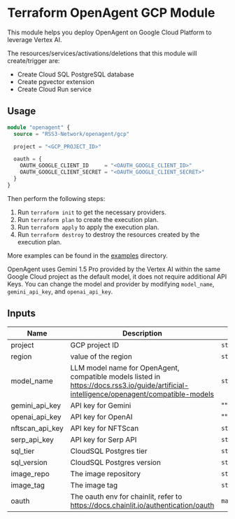 # Terraform OpenAgent GCP Module

This module helps you deploy OpenAgent on Google Cloud Platform to leverage Vertex AI.

The resources/services/activations/deletions that this module will create/trigger are:

- Create Cloud SQL PostgreSQL database
- Create pgvector extension
- Create Cloud Run service

## Usage

```terraform
module "openagent" {
  source = "RSS3-Network/openagent/gcp"

  project = "<GCP_PROJECT_ID>"

  oauth = {
    OAUTH_GOOGLE_CLIENT_ID     = "<OAUTH_GOOGLE_CLIENT_ID>"
    OAUTH_GOOGLE_CLIENT_SECRET = "<OAUTH_GOOGLE_CLIENT_SECRET>"
  }
}
```

Then perform the following steps:

1. Run `terraform init` to get the necessary providers.
2. Run `terraform plan` to create the execution plan.
3. Run `terraform apply` to apply the execution plan.
4. Run `terraform destroy` to destroy the resources created by the execution plan.

More examples can be found in the [examples](./examples) directory.

OpenAgent uses Gemini 1.5 Pro provided by the Vertex AI within the same Google Cloud project as the default model, it does not require additional API Keys. You can change the model and provider by modifying `model_name`, `gemini_api_key`, and `openai_api_key`.

## Inputs

| Name            | Description                                                                                                                                | Type          | Default            | Required |
|-----------------|--------------------------------------------------------------------------------------------------------------------------------------------|---------------|--------------------|:--------:|
| project         | GCP project ID                                                                                                                             | `string`      | n/a                |   yes    |
| region          | value of the region                                                                                                                        | `string`      | `"us-central1"`    |    no    |
| model_name      | LLM model name for OpenAgent, compatible models listed in <https://docs.rss3.io/guide/artificial-intelligence/openagent/compatible-models> | `string`      | `gemini-1.5-pro`   |    no    |
| gemini_api_key  | API key for Gemini                                                                                                                         | ""            | `string`           |    no    |
| openai_api_key  | API key for OpenAI                                                                                                                         | ""            | `string`           |    o     |
| nftscan_api_key | API key for NFTScan                                                                                                                        | `string`      | ""                 |    no    |
| serp_api_key    | API key for Serp API                                                                                                                       | `string`      | ""                 |    no    |
| sql_tier        | CloudSQL Postgres tier                                                                                                                     | `string`      | `"db-f1-micro"`    |    no    |
| sql_version     | CloudSQL Postgres version                                                                                                                  | `string`      | `"POSTGRES_15"`    |    no    |
| image_repo      | The image repository                                                                                                                       | `string`      | `"rss3/openagent"` |    no    |
| image_tag       | The image tag                                                                                                                              | `string`      | `"v20240715.1"`    |    no    |
| oauth           | The oauth env for chainlit, refer to <https://docs.chainlit.io/authentication/oauth>                                                       | `map(string)` | n/a                |   yes    |
